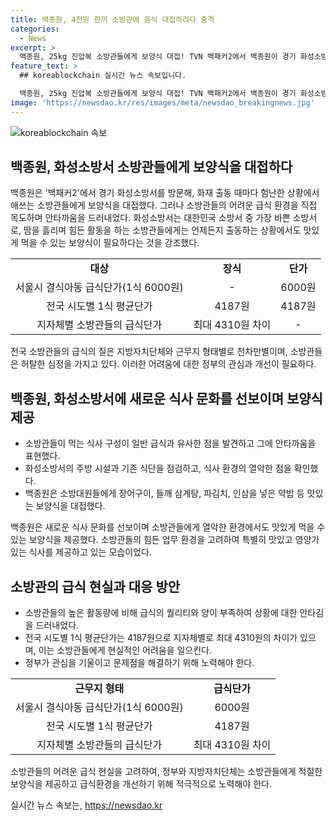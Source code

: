 ```yaml
---
title: 백종원, 4천원 한끼 소방관에 음식 대접하려다 충격
categories:
  - News
excerpt: >
  백종원, 25kg 진압복 소방관들에게 보양식 대접! TVN 백패커2에서 백종원이 경기 화성소방서를 방문해, 소방관들에게 보양식을 대접하며 급식 환경에 안타김 표시. 화성소방서는 한 달 1위 화재 출동 건수를 기록하며, 백종원은 소방관들에게 장어구이, 들깨 삼계탕 등을 제공함. 그러나 소방관들의 급식은 열악해, 백종원은 주방 시설과 식단을 점검하며 안타까워함. 이에 관련하여, 소방관들의 급식의 질과 단가에 대한 문제가 제기되고 있음.
feature_text: >
  ## koreablockchain 실시간 뉴스 속보입니다.

  백종원, 25kg 진압복 소방관들에게 보양식 대접! TVN 백패커2에서 백종원이 경기 화성소방서를 방문해, 소방관들에게 보양식을 대접하며 급식 환경에 안타김 표시. 화성소방서는 한 달 1위 화재 출동 건수를 기록하며, 백종원은 소방관들에게 장어구이, 들깨 삼계탕 등을 제공함. 그러나 소방관들의 급식은 열악해, 백종원은 주방 시설과 식단을 점검하며 안타까워함. 이에 관련하여, 소방관들의 급식의 질과 단가에 대한 문제가 제기되고 있음.
image: 'https://newsdao.kr/res/images/meta/newsdao_breakingnews.jpg'
---
```


<p><img src="https://newsdao.kr/res/images/meta/newsdao_breakingnews.jpg" alt="koreablockchain 속보" /></p>

<h2 data-ke-size="size26">백종원, 화성소방서 소방관들에게 보양식을 대접하다</h2>

<p data-ke-size="size16">백종원은 '백패커2'에서 경기 화성소방서를 방문해, 화재 출동 때마다 험난한 상황에서 애쓰는 소방관들에게 보양식을 대접했다. 그러나 소방관들의 어려운 급식 환경을 직접 목도하며 안타까움을 드러내었다. 화성소방서는 대한민국 소방서 중 가장 바쁜 소방서로, 땀을 흘리며 힘든 활동을 하는 소방관들에게는 언제든지 출동하는 상황에서도 맛있게 먹을 수 있는 보양식이 필요하다는 것을 강조했다.</p>

<table>
    <tr>
        <td style="text-align: center; height: 17px;"><b>대상</b></td>
        <td style="text-align: center; height: 17px;"><b>장식</b></td>
        <td style="text-align: center; height: 17px;"><b>단가</b></td>
    </tr>
    <tr>
        <td style="text-align: center; height: 17px;">서울시 결식아동 급식단가(1식 6000원)</td>
        <td style="text-align: center; height: 17px;">-</td>
        <td style="text-align: center; height: 17px;">6000원</td>
    </tr>
    <tr>
        <td style="text-align: center; height: 17px;">전국 시도별 1식 평균단가</td>
        <td style="text-align: center; height: 17px;">4187원</td>
        <td style="text-align: center; height: 17px;">4187원</td>
    </tr>
    <tr>
        <td style="text-align: center; height: 17px;">지자체별 소방관들의 급식단가</td>
        <td style="text-align: center; height: 17px;">최대 4310원 차이</td>
        <td style="text-align: center; height: 17px;">-</td>
    </tr>
</table>

<p data-ke-size="size16">전국 소방관들의 급식의 질은 지방자치단체와 근무지 형태별로 천차만별이며, 소방관들은 허탈한 심정을 가지고 있다. 이러한 어려움에 대한 정부의 관심과 개선이 필요하다.</p>

<h2 data-ke-size="size26">백종원, 화성소방서에 새로운 식사 문화를 선보이며 보양식 제공</h2>

<ul>
    <li>소방관들이 먹는 식사 구성이 일반 급식과 유사한 점을 발견하고 그에 안타까움을 표현했다.</li>
    <li>화성소방서의 주방 시설과 기존 식단을 점검하고, 식사 환경의 열악한 점을 확인했다.</li>
    <li>백종원은 소방대원들에게 장어구이, 들깨 삼계탕, 파김치, 인삼을 넣은 약밥 등 맛있는 보양식을 대접했다.</li>
</ul>

<p data-ke-size="size16">백종원은 새로운 식사 문화를 선보이며 소방관들에게 열악한 환경에서도 맛있게 먹을 수 있는 보양식을 제공했다. 소방관들의 힘든 업무 환경을 고려하여 특별히 맛있고 영양가 있는 식사를 제공하고 있는 모습이었다.</p>

<h2 data-ke-size="size26">소방관의 급식 현실과 대응 방안</h2>

<ul>
    <li>소방관들의 높은 활동량에 비해 급식의 퀄리티와 양이 부족하여 상황에 대한 안타김을 드러내었다.</li>
    <li>전국 시도별 1식 평균단가는 4187원으로 지자체별로 최대 4310원의 차이가 있으며, 이는 소방관들에게 현실적인 어려움을 일으킨다.</li>
    <li>정부가 관심을 기울이고 문제점을 해결하기 위해 노력해야 한다.</li>
</ul>

<table>
    <tr>
        <td style="text-align: center; height: 17px;"><b>근무지 형태</b></td>
        <td style="text-align: center; height: 17px;"><b>급식단가</b></td>
    </tr>
    <tr>
        <td style="text-align: center; height: 17px;">서울시 결식아동 급식단가(1식 6000원)</td>
        <td style="text-align: center; height: 17px;">6000원</td>
    </tr>
    <tr>
        <td style="text-align: center; height: 17px;">전국 시도별 1식 평균단가</td>
        <td style="text-align: center; height: 17px;">4187원</td>
    </tr>
    <tr>
        <td style="text-align: center; height: 17px;">지자체별 소방관들의 급식단가</td>
        <td style="text-align: center; height: 17px;">최대 4310원 차이</td>
    </tr>
</table>

<p data-ke-size="size16">소방관들의 어려운 급식 현실을 고려하여, 정부와 지방자치단체는 소방관들에게 적절한 보양식을 제공하고 급식환경을 개선하기 위해 적극적으로 노력해야 한다.</p>
실시간 뉴스 속보는, <a href="https://newsdao.kr" rel="dofollow">https://newsdao.kr</a>


